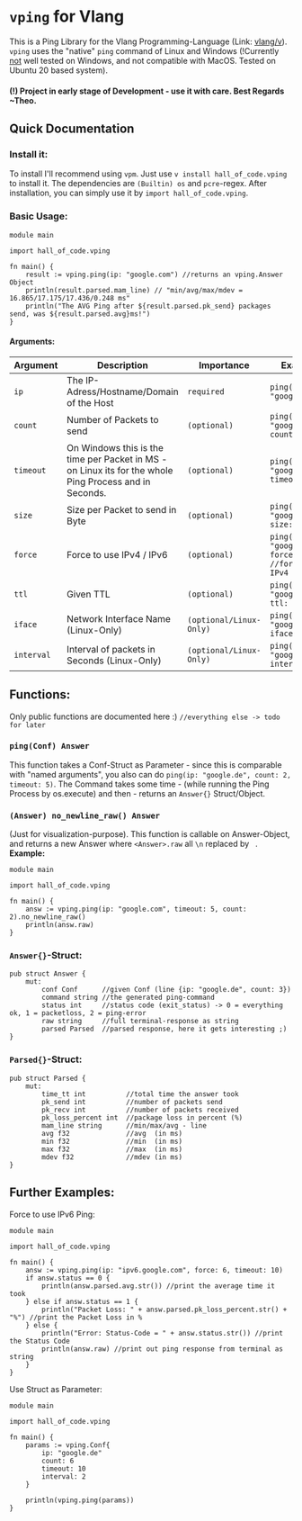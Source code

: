 # `vping` for Vlang
This is a Ping Library for the Vlang Programming-Language (Link: [vlang/v](https://github.com/vlang/v)).
`vping`  uses the "native" `ping` command of Linux and Windows (!Currently <ins>not</ins> well tested on Windows, and not compatible with MacOS. Tested on Ubuntu 20 based system).

#### (!) Project in early stage of Development - use it with care. Best Regards ~Theo.

## Quick Documentation
### Install it:
To install I'll recommend using `vpm`. Just use `v install hall_of_code.vping` to install it.
The dependencies are `(Builtin) os` and `pcre`-regex.
After installation, you can simply use it by `import hall_of_code.vping`.
### Basic Usage:

```vlang
module main 

import hall_of_code.vping

fn main() {
    result := vping.ping(ip: "google.com") //returns an vping.Answer Object
    println(result.parsed.mam_line) // "min/avg/max/mdev = 16.865/17.175/17.436/0.248 ms"
    println("The AVG Ping after ${result.parsed.pk_send} packages send, was ${result.parsed.avg}ms!")
}
```

#### Arguments:

| Argument | Description | Importance              | Example |
|----------|-------------|-------------------------|---------|
| `ip`       | The IP-Adress/Hostname/Domain of the Host                                                              | `required`              | `ping(ip: "google.com")`                           |
| `count`    | Number of Packets to send                                                                              | `(optional)`            | `ping(ip: "google.de", count: 4)`                  |
| `timeout`  | On Windows this is the time per Packet in MS - on Linux its for the whole Ping Process and in Seconds. | `(optional)`            | `ping(ip: "google.de", timeout: 10)`               |
| `size`     | Size per Packet to send in Byte                                                                        | `(optional)`            | `ping(ip: "google.de", size: 16)`                  |
| `force`    | Force to use IPv4 / IPv6                                                                               | `(optional)`            | `ping(ip: "google.de", force: 4) //forces to IPv4` |
| `ttl`      | Given TTL                                                                                              | `(optional)`            | `ping(ip: "google.de", ttl: 15)`                   |
| `iface`    | Network Interface Name (Linux-Only)                                                                    | `(optional/Linux-Only)` | `ping(ip: "google.de", iface: "eth0"`              |
| `interval` | Interval of packets in Seconds (Linux-Only)                                                            | `(optional/Linux-Only)` | `ping(ip: "google.de", interval: 1)`               |

## Functions:
Only public functions are documented here :) `//everything else -> todo for later`
### `ping(Conf) Answer`
This function takes a Conf-Struct as Parameter - since this is comparable with "named arguments", you also can
do `ping(ip: "google.de", count: 2, timeout: 5)`.
The Command takes some time - (while running the Ping Process by os.execute) and then - returns an `Answer{}`
Struct/Object.

### `(Answer) no_newline_raw() Answer`
(Just for visualization-purpose).
This function is callable on Answer-Object, and returns a new Answer where `<Answer>.raw` all `\n` replaced by ` `. 
__Example:__
```vlang
module main

import hall_of_code.vping

fn main() {
    answ := vping.ping(ip: "google.com", timeout: 5, count: 2).no_newline_raw()
    println(answ.raw)
}
```

### `Answer{}`-Struct:
```vlang
pub struct Answer {
    mut:
        conf Conf      //given Conf (line {ip: "google.de", count: 3})
        command string //the generated ping-command
        status int     //status code (exit_status) -> 0 = everything ok, 1 = packetloss, 2 = ping-error
        raw string     //full terminal-response as string
        parsed Parsed  //parsed response, here it gets interesting ;)
}
```
### `Parsed{}`-Struct:
```vlang
pub struct Parsed {
	mut:
		time_tt int          //total time the answer took
		pk_send int          //number of packets send
		pk_recv int          //number of packets received
		pk_loss_percent int  //package loss in percent (%)
		mam_line string      //min/max/avg - line
		avg f32              //avg  (in ms)
		min f32              //min  (in ms)
		max f32              //max  (in ms)
		mdev f32             //mdev (in ms)
} 
```

## Further Examples:

Force to use IPv6 Ping:
```vlang
module main

import hall_of_code.vping

fn main() {
	answ := vping.ping(ip: "ipv6.google.com", force: 6, timeout: 10)
	if answ.status == 0 {
		println(answ.parsed.avg.str()) //print the average time it took
	} else if answ.status == 1 {
		println("Packet Loss: " + answ.parsed.pk_loss_percent.str() + "%") //print the Packet Loss in %
	} else {
		println("Error: Status-Code = " + answ.status.str()) //print the Status Code
		println(answ.raw) //print out ping response from terminal as string
	}
}
```

Use Struct as Parameter:
```vlang
module main

import hall_of_code.vping

fn main() {
	params := vping.Conf{
		ip: "google.de"
		count: 6
		timeout: 10
		interval: 2
	}

	println(vping.ping(params))
}
```


